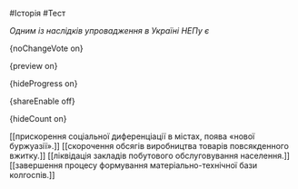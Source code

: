 #Історія #Тест

*Одним із наслідків упровадження в Україні НЕПу є*

{noChangeVote on}

{preview on}

{hideProgress on}

{shareEnable off}

{hideCount on}

[[прискорення соціальної диференціації в містах, поява «нової буржуазії».]]
[[скорочення обсягів виробництва товарів повсякденного вжитку.]]
[[ліквідація закладів побутового обслуговування населення.]]
[[завершення процесу формування матеріально-технічної бази колгоспів.]]
